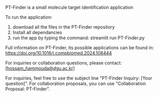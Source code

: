 PT-Finder is a small molecule target identification application

To run the application:
1. download all the files in the PT-Finder repository 
2. Install all  dependancies
3. run the app by typing the command: streamlit run PT-Finder.py

Full information on PT-Finder, its possible applications can be found in: https://doi.org/10.1016/j.compbiomed.2024.108444

For inquiries or collaboration questions, please contact:
[hossam_hammouda@dgu.ac.kr]

For inquiries, feel free to use the subject line "PT-Finder Inquiry: [Your question]". 
For collaboration proposals, you can use "Collaboration Proposal: PT-Finder".
